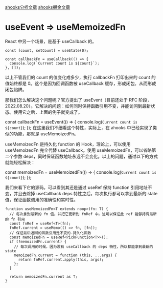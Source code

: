 [ahooks分析文章](https://gpingfeng.github.io/ahooks-analysis/hooks/request/use-request)
[ahooks掘金文章](https://juejin.cn/post/7147858832692084767#heading-20)
# useEvent => useMemoizedFn
React 中另一个场景，是基于 useCallback 的。
```
const [count, setCount] = useState(0);

const callbackFn = useCallback(() => {
  console.log(`Current count is ${count}`);
}, []);
```
以上不管我们的 count 的值变化成多少，执行 callbackFn 打印出来的 count 的值始终都是 0。这个是因为回调函数被 useCallback 缓存，形成闭包，从而形成闭包陷阱。

那我们怎么解决这个问题呢？官方提出了 useEvent（目前还处于 RFC 阶段，2022.08.20）。它解决的问题：如何同时保持函数引用不变，并能访问到最新状态。使用它之后，上面的例子就变成了。

const callbackFn = useEvent(() => {
  console.log(`Current count is ${count}`);
});
在这里我们不细看这个特性，实际上，在 ahooks 中已经实现了类似的功能，那就是 useMemoizedFn。

useMemoizedFn 是持久化 function 的 Hook，理论上，可以使用 useMemoizedFn 完全代替 useCallback。使用 useMemoizedFn，可以省略第二个参数 deps，同时保证函数地址永远不会变化。以上的问题，通过以下的方式就能轻松解决：

const memoizedFn = useMemoizedFn(() => {
  console.log(`Current count is ${count}`);
});

我们来看下它的源码，可以看到其还是通过 useRef 保持 function 引用地址不变，并且去除掉 useCallback deps 特性之后，每次执行都可以拿到最新的 state 值，保证函数调用的准确性和实时性。

```
function useMemoizedFn<T extends noop>(fn: T) {
  // 每次拿到最新的 fn 值，并把它更新到 fnRef 中。这可以保证此 ref 能够持有最新的 fn 引用
  const fnRef = useRef<T>(fn);
  fnRef.current = useMemo(() => fn, [fn]);
  // 保证最后返回的函数引用是不变的-持久化函数
  const memoizedFn = useRef<PickFunction<T>>();
  if (!memoizedFn.current) {
    // 每次调用的时候，因为没有 useCallback 的 deps 特性，所以都能拿到最新的 state
    memoizedFn.current = function (this, ...args) {
      return fnRef.current.apply(this, args);
    };
  }

  return memoizedFn.current as T;
}
```